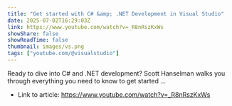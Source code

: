 ```yaml
---
title: "Get started with C# &amp; .NET Development in Visual Studio"
date: 2025-07-02T16:29:03Z
link: https://www.youtube.com/watch?v=_R8nRszKxWs
showShare: false
showReadTime: false
thumbnail: images/vs.png
tags: ["youtube.com/@visualstudio"]
---
```

Ready to dive into C# and .NET development? Scott Hanselman walks you through everything you need to know to get started ...

- Link to article: https://www.youtube.com/watch?v=_R8nRszKxWs